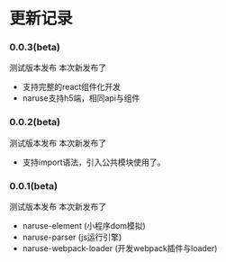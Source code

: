 # 更新记录

### 0.0.3(beta)
测试版本发布
本次新发布了
* 支持完整的react组件化开发
* naruse支持h5端，相同api与组件
### 0.0.2(beta)
测试版本发布
本次新发布了
* 支持import语法，引入公共模块使用了。
### 0.0.1(beta)
测试版本发布
本次新发布了
* naruse-element        (小程序dom模拟)
* naruse-parser         (js运行引擎)
* naruse-webpack-loader (开发webpack插件与loader)


